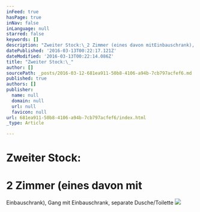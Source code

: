 ```yaml
---
inFeed: true
hasPage: true
inNav: false
inLanguage: null
starred: false
keywords: []
description: "Zweiter Stock:\_2 Zimmer (eines davon mitEinbauschrank), Gang mit Einbauschrank, separate Dusche/Toilette"
datePublished: '2016-03-13T00:22:17.121Z'
dateModified: '2016-03-13T00:22:14.086Z'
title: "Zweiter Stock:\_"
author: []
sourcePath: _posts/2016-03-12-681ea911-50b8-4106-a94b-7cb797acfef6.md
published: true
authors: []
publisher:
  name: null
  domain: null
  url: null
  favicon: null
url: 681ea911-50b8-4106-a94b-7cb797acfef6/index.html
_type: Article

---
```

# Zweiter Stock: 

# 2 Zimmer (eines davon mit
Einbauschrank), Gang mit Einbauschrank, separate Dusche/Toilette
![](https://the-grid-user-content.s3-us-west-2.amazonaws.com/f1e4a278-4a37-4c08-bfab-044aef02aa9f.jpg)